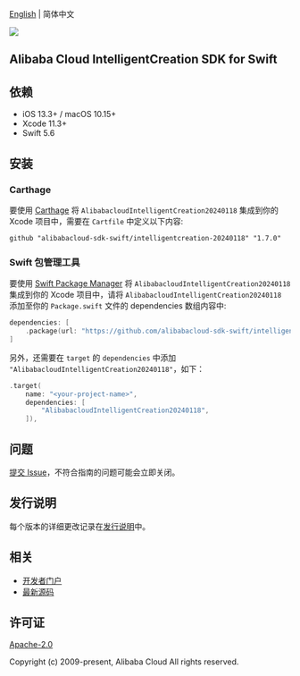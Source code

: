 [English](README.md) | 简体中文

![](https://aliyunsdk-pages.alicdn.com/icons/AlibabaCloud.svg)

## Alibaba Cloud IntelligentCreation SDK for Swift

## 依赖

- iOS 13.3+ / macOS 10.15+
- Xcode 11.3+
- Swift 5.6

## 安装

### Carthage

要使用 [Carthage](https://github.com/Carthage/Carthage) 将 `AlibabacloudIntelligentCreation20240118` 集成到你的 Xcode 项目中，需要在 `Cartfile` 中定义以下内容:

```ogdl
github "alibabacloud-sdk-swift/intelligentcreation-20240118" "1.7.0"
```

### Swift 包管理工具

要使用 [Swift Package Manager](https://swift.org/package-manager/) 将 `AlibabacloudIntelligentCreation20240118` 集成到你的 Xcode 项目中，请将 `AlibabacloudIntelligentCreation20240118` 添加至你的 `Package.swift` 文件的 dependencies 数组内容中:

```swift
dependencies: [
    .package(url: "https://github.com/alibabacloud-sdk-swift/intelligentcreation-20240118.git", from: "1.7.0")
]
```

另外，还需要在 `target` 的 `dependencies` 中添加 `"AlibabacloudIntelligentCreation20240118"`，如下：

```swift
.target(
    name: "<your-project-name>",
    dependencies: [
        "AlibabacloudIntelligentCreation20240118",
    ]),
```

## 问题

[提交 Issue](https://github.com/alibabacloud-sdk-swift/intelligentcreation-20240118/issues/new)，不符合指南的问题可能会立即关闭。

## 发行说明

每个版本的详细更改记录在[发行说明](./ChangeLog.txt)中。

## 相关

* [开发者门户](https://next.api.aliyun.com/home)
* [最新源码](https://github.com/alibabacloud-sdk-swift/intelligentcreation-20240118)

## 许可证

[Apache-2.0](http://www.apache.org/licenses/LICENSE-2.0)

Copyright (c) 2009-present, Alibaba Cloud All rights reserved.
